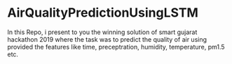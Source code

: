 # AirQualityPredictionUsingLSTM
In this Repo, i present to you the winning solution of smart gujarat hackathon 2019 where the task was to predict the quality of air using provided the features like time, preceptration, humidity, temperature, pm1.5 etc.
